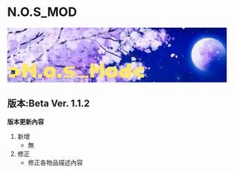 # N.O.S_MOD
![This is an image](/icon.png)

## 版本:Beta Ver. 1.1.2

**版本更新內容**

1. 新增
   - 無
2. 修正
   - 修正各物品描述內容
